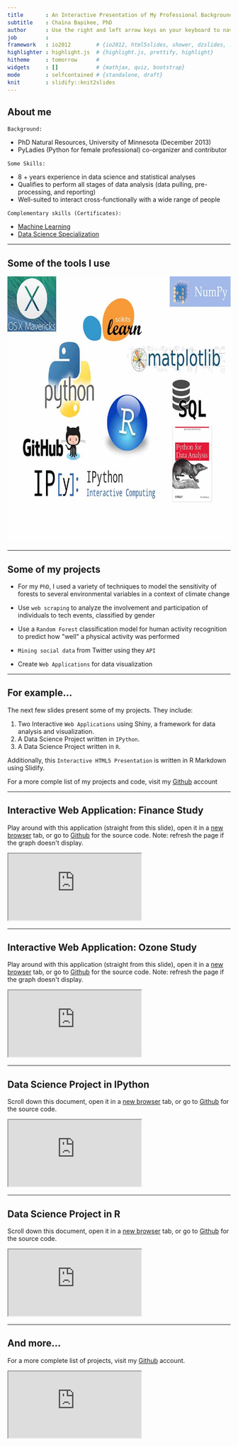 ```yaml
---
title       : An Interactive Presentation of My Professional Background
subtitle    : Chaïna Bapikee, PhD
author      : Use the right and left arrow keys on your keyboard to navigate through this presentation
job         : 
framework   : io2012        # {io2012, html5slides, shower, dzslides, ...}
highlighter : highlight.js  # {highlight.js, prettify, highlight}
hitheme     : tomorrow      # 
widgets     : []            # {mathjax, quiz, bootstrap}
mode        : selfcontained # {standalone, draft}
knit        : slidify::knit2slides
---
```


## About me

```
Background:
```
* PhD Natural Resources, University of Minnesota (December 2013)
* PyLadies (Python for female professional) co-organizer and contributor

```
Some Skills:
```
* 8 + years experience in data science and statistical analyses
* Qualifies to perform all stages of data analysis (data pulling, pre-processing, and reporting)
* Well-suited to interact cross-functionally with a wide range of people 

```
Complementary skills (Certificates):
```
* <a href="https://www.coursera.org/course/ml" target="_blank">Machine Learning</a>
* <a href="https://www.coursera.org/specialization/jhudatascience/1?utm_medium=listingPage" target="_blank">Data Science Specialization</a>

---

## Some of the tools I use

<img class ='center' src='./image/tools.jpg' height=600px/>


---

## Some of my projects

* For my `PhD`, I used a variety of techniques to model the sensitivity of forests to several environmental variables in a context of climate change

* Use `web scraping` to analyze the involvement and participation of individuals to tech events, classified by gender

* Use a `Random Forest` classification model for human activity recognition to predict how "well" a physical activity was performed

* `Mining social data` from Twitter using they `API`

* Create `Web Applications` for data visualization

---

## For example...

The next few slides present some of my projects. They include: 

1. Two Interactive `Web Applications` using Shiny, a framework for data analysis and visualization.
2. A Data Science Project written in `IPython`.
3. A Data Science Project written in `R`.

Additionally, this `Interactive HTML5 Presentation` is written in R Markdown using Slidify.

For a more comple list of my projects and code, visit my <a href="https://github.com/Prim8?tab=repositories" target="_blank">Github</a> account 

---

## Interactive Web Application: Finance Study
Play around with this application (straight from this slide), open it in a <a href="https://prim8.shinyapps.io/Finance/" target="_blank">new browser</a> tab, or go to
<a href="https://github.com/Prim8/Web_applications/tree/master/Finance" target="_blank">Github</a> for the source code. Note: refresh the page if the graph doesn't display.

<iframe src=https://prim8.shinyapps.io/Finance/></iframe>

---

## Interactive Web Application: Ozone Study
Play around with this application (straight from this slide), open it in a <a href="https://prim8.shinyapps.io/Ozone/" target="_blank">new browser</a> tab, or go to
<a href="https://github.com/Prim8/Web_applications/tree/master/Ozone" target="_blank">Github</a> for the source code. Note: refresh the page if the graph doesn't display.

<iframe src=https://prim8.shinyapps.io/Ozone/></iframe>

---
## Data Science Project in IPython
Scroll down this document, open it in a 
<a href="http://nbviewer.ipython.org/github/Prim8/Data_Analysis_Python/blob/master/Food_truck_profits.ipynb" target="_blank">new browser</a> tab, or go to 
<a href="https://github.com/Prim8/Data_Analysis_Python" target="_blank">Github</a> for the source code.

<iframe src=http://nbviewer.ipython.org/github/Prim8/Data_Analysis_Python/blob/master/Food_truck_profits.ipynb></iframe>

---
## Data Science Project in R
Scroll down this document, open it in a 
<a href="http://htmlpreview.github.io/?https://github.com/Prim8/Data_Analysis_R/blob/master/Activity_monitoring/Activity_monitoring.html" target="_blank">new browser</a> tab, or go to 
<a href="https://github.com/Prim8/Data_Analysis_R/tree/master/Activity_monitoring" target="_blank">Github</a> for the source code.

<iframe src=http://htmlpreview.github.io/?https://github.com/Prim8/Data_Analysis_R/blob/master/Activity_monitoring/Activity_monitoring.html></iframe>

---

## And more...

For a more complete list of projects, visit my <a href="https://github.com/Prim8?tab=repositories" target="_blank">Github</a> account. 

<iframe src=http://nbviewer.ipython.org/github/Prim8/></iframe>





